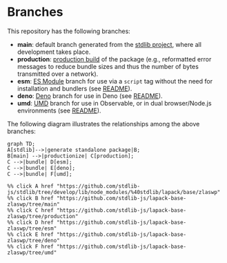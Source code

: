 <!--

@license Apache-2.0

Copyright (c) 2022 The Stdlib Authors.

Licensed under the Apache License, Version 2.0 (the "License");
you may not use this file except in compliance with the License.
You may obtain a copy of the License at

    http://www.apache.org/licenses/LICENSE-2.0

Unless required by applicable law or agreed to in writing, software
distributed under the License is distributed on an "AS IS" BASIS,
WITHOUT WARRANTIES OR CONDITIONS OF ANY KIND, either express or implied.
See the License for the specific language governing permissions and
limitations under the License.

-->

# Branches

This repository has the following branches:

-   **main**: default branch generated from the [stdlib project][stdlib-url], where all development takes place.
-   **production**: [production build][production-url] of the package (e.g., reformatted error messages to reduce bundle sizes and thus the number of bytes transmitted over a network).
-   **esm**: [ES Module][esm-url] branch for use via a `script` tag without the need for installation and bundlers (see [README][esm-readme]).
-   **deno**: [Deno][deno-url] branch for use in Deno (see [README][deno-readme]).
-   **umd**: [UMD][umd-url] branch for use in Observable, or in dual browser/Node.js environments (see [README][umd-readme]).

The following diagram illustrates the relationships among the above branches:

```mermaid
graph TD;
A[stdlib]-->|generate standalone package|B;
B[main] -->|productionize| C[production];
C -->|bundle| D[esm];
C -->|bundle| E[deno];
C -->|bundle| F[umd];

%% click A href "https://github.com/stdlib-js/stdlib/tree/develop/lib/node_modules/%40stdlib/lapack/base/zlaswp"
%% click B href "https://github.com/stdlib-js/lapack-base-zlaswp/tree/main"
%% click C href "https://github.com/stdlib-js/lapack-base-zlaswp/tree/production"
%% click D href "https://github.com/stdlib-js/lapack-base-zlaswp/tree/esm"
%% click E href "https://github.com/stdlib-js/lapack-base-zlaswp/tree/deno"
%% click F href "https://github.com/stdlib-js/lapack-base-zlaswp/tree/umd"
```

[stdlib-url]: https://github.com/stdlib-js/stdlib/tree/develop/lib/node_modules/%40stdlib/lapack/base/zlaswp
[production-url]: https://github.com/stdlib-js/lapack-base-zlaswp/tree/production
[deno-url]: https://github.com/stdlib-js/lapack-base-zlaswp/tree/deno
[deno-readme]: https://github.com/stdlib-js/lapack-base-zlaswp/blob/deno/README.md
[umd-url]: https://github.com/stdlib-js/lapack-base-zlaswp/tree/umd
[umd-readme]: https://github.com/stdlib-js/lapack-base-zlaswp/blob/umd/README.md
[esm-url]: https://github.com/stdlib-js/lapack-base-zlaswp/tree/esm
[esm-readme]: https://github.com/stdlib-js/lapack-base-zlaswp/blob/esm/README.md